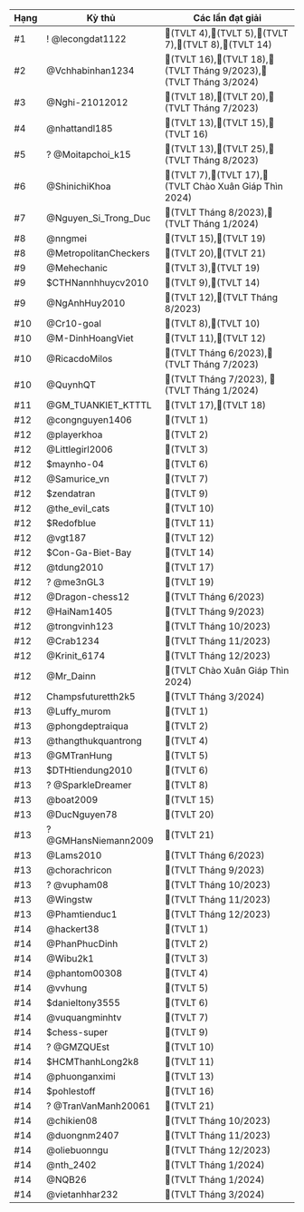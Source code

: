 Hạng|Kỳ thủ|Các lần đạt giải
---|---|---
#1|! @lecongdat1122|🥇(TVLT 4),🥇(TVLT 5),🥈(TVLT 7),🥇(TVLT 8),🥈(TVLT 14)
#2|@Vchhabinhan1234|🥈(TVLT 16),🥈(TVLT 18),🥉(TVLT Tháng 9/2023),🥈(TVLT Tháng 3/2024)
#3|@Nghi-21012012|🥇(TVLT 18),🥇(TVLT 20),🥇(TVLT Tháng 7/2023)
#4|@nhattandl185|🥇(TVLT 13),🥉(TVLT 15),🥇(TVLT 16)
#5|? @Moitapchoi_k15|🥈(TVLT 13),🥇(TVLT 25),🥉(TVLT Tháng 8/2023)
#6|@ShinichiKhoa|🥉(TVLT 7),🥈(TVLT 17),🥈(TVLT Chào Xuân Giáp Thìn 2024)
#7|@Nguyen_Si_Trong_Duc|🥇(TVLT Tháng 8/2023),🥇(TVLT Tháng 1/2024)
#8|@nngmei|🥇(TVLT 15),🥉(TVLT 19)
#8|@MetropolitanCheckers|🥉(TVLT 20),🥇(TVLT 21)
#9|@Mehechanic|🥈(TVLT 3),🥈(TVLT 19)
#9|$CTHNannhhuycv2010|🥈(TVLT 9),🥈(TVLT 14)
#9|@NgAnhHuy2010|🥈(TVLT 12),🥈(TVLT Tháng 8/2023)
#10|@Cr10-goal|🥉(TVLT 8),🥈(TVLT 10)
#10|@M-DinhHoangViet|🥈(TVLT 11),🥉(TVLT 12)
#10|@RicacdoMilos|🥉(TVLT Tháng 6/2023),🥈(TVLT Tháng 7/2023)
#10|@QuynhQT|🥉(TVLT Tháng 7/2023), 🥈(TVLT Tháng 1/2024)
#11|@GM_TUANKIET_KTTTL|🥉(TVLT 17),🥉(TVLT 18)
#12|@congnguyen1406|🥇(TVLT 1)
#12|@playerkhoa|🥇(TVLT 2)
#12|@Littlegirl2006|🥇(TVLT 3)
#12|$maynho-04|🥇(TVLT 6)
#12|@Samurice_vn|🥇(TVLT 7)
#12|$zendatran|🥇(TVLT 9)
#12|@the_evil_cats|🥇(TVLT 10)
#12|$Redofblue|🥇(TVLT 11)
#12|@vgt187|🥇(TVLT 12)
#12|$Con-Ga-Biet-Bay|🥇(TVLT 14)
#12|@tdung2010|🥇(TVLT 17)
#12|? @me3nGL3|🥇(TVLT 19)
#12|@Dragon-chess12|🥇(TVLT Tháng 6/2023)
#12|@HaiNam1405|🥇(TVLT Tháng 9/2023)
#12|@trongvinh123|🥇(TVLT Tháng 10/2023)
#12|@Crab1234|🥇(TVLT Tháng 11/2023)
#12|@Krinit_6174|🥇(TVLT Tháng 12/2023)
#12|@Mr_Dainn|🥇(TVLT Chào Xuân Giáp Thìn 2024)
#12|Champsfuturetth2k5|🥇(TVLT Tháng 3/2024)
#13|@Luffy_murom|🥈(TVLT 1)
#13|@phongdeptraiqua|🥈(TVLT 2)
#13|@thangthukquantrong|🥈(TVLT 4)
#13|@GMTranHung|🥈(TVLT 5)
#13|$DTHtiendung2010|🥈(TVLT 6)
#13|? @SparkleDreamer|🥈(TVLT 8)
#13|@boat2009|🥈(TVLT 15)
#13|@DucNguyen78|🥈(TVLT 20)
#13|? @GMHansNiemann2009|🥈(TVLT 21)
#13|@Lams2010|🥈(TVLT Tháng 6/2023)
#13|@chorachricon|🥈(TVLT Tháng 9/2023)
#13|? @vupham08|🥈(TVLT Tháng 10/2023)
#13|@Wingstw|🥈(TVLT Tháng 11/2023)
#13|@Phamtienduc1|🥈(TVLT Tháng 12/2023)
#14|@hackert38|🥉(TVLT 1)
#14|@PhanPhucDinh|🥉(TVLT 2)
#14|@Wibu2k1|🥉(TVLT 3)
#14|@phantom00308|🥉(TVLT 4)
#14|@vvhung|🥉(TVLT 5)
#14|$danieltony3555|🥉(TVLT 6)
#14|@vuquangminhtv|🥉(TVLT 7)
#14|$chess-super|🥉(TVLT 9)
#14|? @GMZQUEst|🥉(TVLT 10)
#14|$HCMThanhLong2k8|🥉(TVLT 11)
#14|@phuonganximi|🥉(TVLT 13)
#14|$pohlestoff|🥉(TVLT 16)
#14|? @TranVanManh20061|🥉(TVLT 21)
#14|@chikien08|🥉(TVLT Tháng 10/2023)
#14|@duongnm2407|🥉(TVLT Tháng 11/2023)
#14|@oliebuonngu|🥉(TVLT Tháng 12/2023)
#14|@nth_2402|🥉(TVLT Tháng 1/2024)
#14|@NQB26|🥉(TVLT Tháng 1/2024)
#14|@vietanhhar232|🥉(TVLT Tháng 3/2024)
